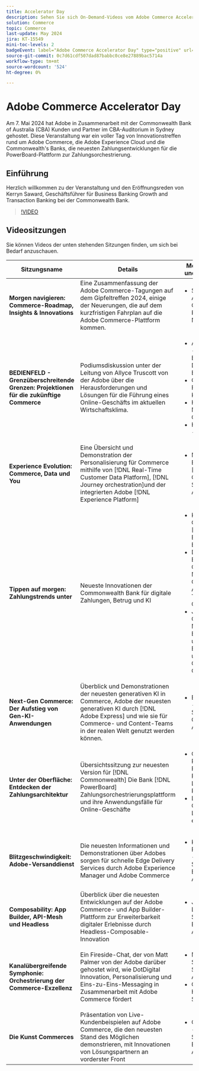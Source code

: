 ```yaml
---
title: Accelerator Day
description: Sehen Sie sich On-Demand-Videos vom Adobe Commerce Accelerator Day mit der Commonwealth Bank of Australia an.
solution: Commerce
topic: Commerce
last-update: May 2024
jira: KT-15549
mini-toc-levels: 2
badgeEvent: label="Adobe Commerce Accelerator Day" type="positive" url="https://experienceleague.adobe.com/en/docs/events/apac-commerce-recordings/2024/accelerator-day/overview.html"
source-git-commit: 0c7d61cdf507dad87babbc0ce8e27889bac5714a
workflow-type: tm+mt
source-wordcount: '524'
ht-degree: 0%

---
```



# Adobe Commerce Accelerator Day

Am 7. Mai 2024 hat Adobe in Zusammenarbeit mit der Commonwealth Bank of Australia (CBA) Kunden und Partner im CBA-Auditorium in Sydney gehostet. Diese Veranstaltung war ein voller Tag von Innovationstreffen rund um Adobe Commerce, die Adobe Experience Cloud und die Commonwealth&#39;s Banks, die neuesten Zahlungsentwicklungen für die PowerBoard-Plattform zur Zahlungsorchestrierung.

## Einführung

Herzlich willkommen zu der Veranstaltung und den Eröffnungsreden von Kerryn Saward, Geschäftsführer für Business Banking Growth and Transaction Banking bei der Commonwealth Bank.

>[!VIDEO](https://video.tv.adobe.com/v/3429276/?learn=on)

## Videositzungen

Sie können Videos der unten stehenden Sitzungen finden, um sich bei Bedarf anzuschauen.

| Sitzungsname | Details | Moderatorinnen und Moderatoren | Sitzungsvideo |
| ---- | ---- | ---- | ---- |
| **Morgen navigieren: Commerce-Roadmap, Insights &amp; Innovations** | Eine Zusammenfassung der Adobe Commerce-Tagungen auf dem Gipfeltreffen 2024, einige der Neuerungen, die auf dem kurzfristigen Fahrplan auf die Adobe Commerce-Plattform kommen. | <ul><li>Scott Rigby - Adobe Commerce Product Manager JAPAC</ul></li> | [Video ansehen](./navigating-tomorrow.md) |
| **BEDIENFELD - Grenzüberschreitende Grenzen: Projektionen für die zukünftige Commerce** | Podiumsdiskussion unter der Leitung von Allyce Truscott von der Adobe über die Herausforderungen und Lösungen für die Führung eines Online-Geschäfts im aktuellen Wirtschaftsklima. | <ul><li>Allyce Truscott - Head of New Business - Digital Experience</li><li> Carolina de Figuerido - Krispy Kreme</li><li>Hussein Moustafa - Ozzy Tires</li><li>Haig Kayserian - DigitDirect</li></ul> | [Video ansehen](./panel-beyond-borders.md) |
| **Experience Evolution: Commerce, Data und You** | Eine Übersicht und Demonstration der Personalisierung für Commerce mithilfe von [!DNL Real-Time Customer Data Platform], [!DNL Journey orchestration]und der integrierten Adobe [!DNL Experience Platform] | <ul><li>Mike Lynch - Enterprise [!DNL Commerce] Spezialist, Adobe</li></ul> | [Video ansehen](./experience-evolution.md) |
| **Tippen auf morgen: Zahlungstrends unter** | Neueste Innovationen der Commonwealth Bank für digitale Zahlungen, Betrug und KI | <ul><li>Kate Crous - Geschäftsführer [!DNL Everyday Business Banking], CBA</li><li>David Watts, Executive General Manager [!DNL Quants Data Analytics and Technology] - CBA</li><li>James Roberts, General Manager für Betrugsstrategie und Betrugsstrategie und Governance, CBA</li></ul> | [Video ansehen](./panel-tapping-into-tomorrow.md) |
| **Next-Gen Commerce: Der Aufstieg von Gen-KI-Anwendungen** | Überblick und Demonstrationen der neuesten generativen KI in Commerce, Adobe der neuesten generativen KI durch [!DNL Adobe Express] und wie sie für Commerce- und Content-Teams in der realen Welt genutzt werden können. | <ul><li>Eroka O&#39;Connor - Senior Solution Consultant, Adobe</li></ul> | [Video ansehen](./next-gen-commerce.md) |
| **Unter der Oberfläche: Entdecken der Zahlungsarchitektur** | Übersichtssitzung zur neuesten Version für [!DNL Commonwealth] Die Bank [!DNL PowerBoard] Zahlungsorchestrierungsplattform und ihre Anwendungsfälle für Online-Geschäfte | <ul><li>Omaya Robinson - PowerBoard Founding Crew Lead, Produktleiter</li><li>Luke Jericho - Crew Lead, Leiter von eCommerce</li></ul> | [Video ansehen](./beneath-the-surface.md) |
| **Blitzgeschwindigkeit: Adobe-Versanddienst** | Die neuesten Informationen und Demonstrationen über Adobes sorgen für schnelle Edge Delivery Services durch Adobe Experience Manager und Adobe Commerce | <ul><li>Kam Radhakrishnan - Senior Solution Engineer, Adobe</li></ul> | [Video ansehen](./lightning-speed.md) |
| **Composability: App Builder, API-Mesh und Headless** | Überblick über die neuesten Entwicklungen auf der Adobe Commerce- und App Builder-Plattform zur Erweiterbarkeit digitaler Erlebnisse durch Headless-Composable-Innovation | <ul><li>Jason Ford - Leiter der ANZ Solution Engineering, Adobe</li></ul> | [Video ansehen](./composability.md) |
| **Kanalübergreifende Symphonie: Orchestrierung der Commerce-Exzellenz** | Ein Fireside-Chat, der von Matt Palmer von der Adobe darüber gehostet wird, wie DotDigital Innovation, Personalisierung und Eins-zu-Eins-Messaging in Zusammenarbeit mit Adobe Commerce fördert | <ul><li> Matt Palmer - Senior Partner Sales Manager, Adobe</li><li>Graham Bell - Head of ANZ Sales, DotDigital</li></ul> | [Video ansehen](./cross-channel-symphony.md) |
| **Die Kunst Commerces** | Präsentation von Live-Kundenbeispielen auf Adobe Commerce, die den neuesten Stand des Möglichen demonstrieren, mit Innovationen von Lösungspartnern an vorderster Front | <ul><li>Carl Screwvala - Senior Solutions Engineer, Adobe</li></ul> | [Video ansehen](./the-art-of-commerce.md) |

